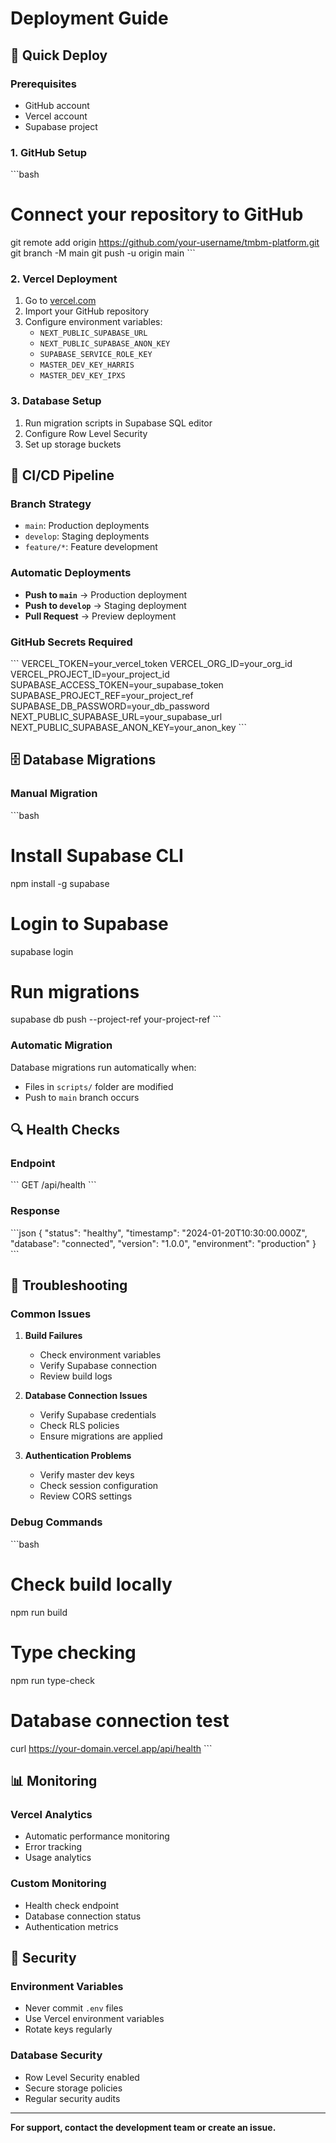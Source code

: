 # Deployment Guide

## 🚀 Quick Deploy

### Prerequisites
- GitHub account
- Vercel account
- Supabase project

### 1. GitHub Setup
\`\`\`bash
# Connect your repository to GitHub
git remote add origin https://github.com/your-username/tmbm-platform.git
git branch -M main
git push -u origin main
\`\`\`

### 2. Vercel Deployment
1. Go to [vercel.com](https://vercel.com)
2. Import your GitHub repository
3. Configure environment variables:
   - `NEXT_PUBLIC_SUPABASE_URL`
   - `NEXT_PUBLIC_SUPABASE_ANON_KEY`
   - `SUPABASE_SERVICE_ROLE_KEY`
   - `MASTER_DEV_KEY_HARRIS`
   - `MASTER_DEV_KEY_IPXS`

### 3. Database Setup
1. Run migration scripts in Supabase SQL editor
2. Configure Row Level Security
3. Set up storage buckets

## 🔄 CI/CD Pipeline

### Branch Strategy
- `main`: Production deployments
- `develop`: Staging deployments
- `feature/*`: Feature development

### Automatic Deployments
- **Push to `main`** → Production deployment
- **Push to `develop`** → Staging deployment
- **Pull Request** → Preview deployment

### GitHub Secrets Required
\`\`\`
VERCEL_TOKEN=your_vercel_token
VERCEL_ORG_ID=your_org_id
VERCEL_PROJECT_ID=your_project_id
SUPABASE_ACCESS_TOKEN=your_supabase_token
SUPABASE_PROJECT_REF=your_project_ref
SUPABASE_DB_PASSWORD=your_db_password
NEXT_PUBLIC_SUPABASE_URL=your_supabase_url
NEXT_PUBLIC_SUPABASE_ANON_KEY=your_anon_key
\`\`\`

## 🗄️ Database Migrations

### Manual Migration
\`\`\`bash
# Install Supabase CLI
npm install -g supabase

# Login to Supabase
supabase login

# Run migrations
supabase db push --project-ref your-project-ref
\`\`\`

### Automatic Migration
Database migrations run automatically when:
- Files in `scripts/` folder are modified
- Push to `main` branch occurs

## 🔍 Health Checks

### Endpoint
\`\`\`
GET /api/health
\`\`\`

### Response
\`\`\`json
{
  "status": "healthy",
  "timestamp": "2024-01-20T10:30:00.000Z",
  "database": "connected",
  "version": "1.0.0",
  "environment": "production"
}
\`\`\`

## 🚨 Troubleshooting

### Common Issues

1. **Build Failures**
   - Check environment variables
   - Verify Supabase connection
   - Review build logs

2. **Database Connection Issues**
   - Verify Supabase credentials
   - Check RLS policies
   - Ensure migrations are applied

3. **Authentication Problems**
   - Verify master dev keys
   - Check session configuration
   - Review CORS settings

### Debug Commands
\`\`\`bash
# Check build locally
npm run build

# Type checking
npm run type-check

# Database connection test
curl https://your-domain.vercel.app/api/health
\`\`\`

## 📊 Monitoring

### Vercel Analytics
- Automatic performance monitoring
- Error tracking
- Usage analytics

### Custom Monitoring
- Health check endpoint
- Database connection status
- Authentication metrics

## 🔐 Security

### Environment Variables
- Never commit `.env` files
- Use Vercel environment variables
- Rotate keys regularly

### Database Security
- Row Level Security enabled
- Secure storage policies
- Regular security audits

---

**For support, contact the development team or create an issue.**
